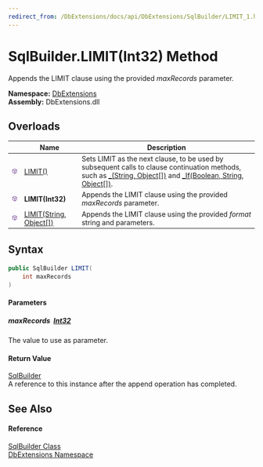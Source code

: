 ```yaml
---
redirect_from: /DbExtensions/docs/api/DbExtensions/SqlBuilder/LIMIT_1.html
---
```


SqlBuilder.LIMIT(Int32) Method
==============================
Appends the LIMIT clause using the provided *maxRecords* parameter.
  
**Namespace:** [DbExtensions][1]  
**Assembly:** DbExtensions.dll

Overloads
---------

|                  | Name                         | Description                                                                                                                                                             |
| ---------------- | ---------------------------- | ----------------------------------------------------------------------------------------------------------------------------------------------------------------------- |
| ![Public method] | [LIMIT()][2]                 | Sets LIMIT as the next clause, to be used by subsequent calls to clause continuation methods, such as [_(String, Object[])][3] and [_If(Boolean, String, Object[])][4]. |
| ![Public method] | **LIMIT(Int32)**             | Appends the LIMIT clause using the provided *maxRecords* parameter.                                                                                                     |
| ![Public method] | [LIMIT(String, Object[])][5] | Appends the LIMIT clause using the provided *format* string and parameters.                                                                                             |


Syntax
------

```csharp
public SqlBuilder LIMIT(
	int maxRecords
)
```

#### Parameters

##### *maxRecords*  [Int32][6]
The value to use as parameter.

#### Return Value
[SqlBuilder][7]  
A reference to this instance after the append operation has completed.

See Also
--------

#### Reference
[SqlBuilder Class][7]  
[DbExtensions Namespace][1]  

[1]: ../README.md
[2]: LIMIT.md
[3]: _.md
[4]: _If.md
[5]: LIMIT_2.md
[6]: https://learn.microsoft.com/dotnet/api/system.int32
[7]: README.md
[Public method]: ../../icons/pubmethod.svg "Public method"